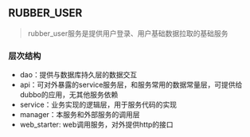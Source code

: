 ## RUBBER_USER
> rubber_user服务是提供用户登录、用户基础数据拉取的基础服务

### 层次结构
- dao：提供与数据库持久层的数据交互
- api：可对外暴露的service服务层，和服务常用的数据常量层，可提供给dubbo的应用，无其他服务依赖
- service：业务实现的逻辑层，用于服务代码的实现
- manager：本服务和外部服务的调用层
- web_starter: web调用服务，对外提供http的接口